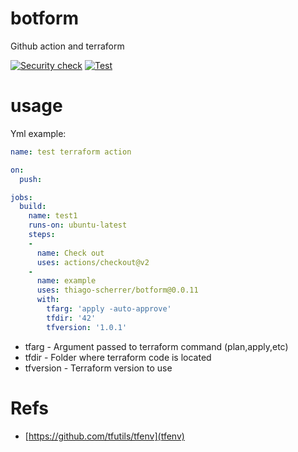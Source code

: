 # botform
Github action and terraform

[![Security check](https://github.com/thiago-scherrer/botform/actions/workflows/security_scan.yml/badge.svg?branch=main)](https://github.com/thiago-scherrer/botform/actions/workflows/security_scan.yml)
[![Test](https://github.com/thiago-scherrer/botform/actions/workflows/test.yml/badge.svg?branch=main)](https://github.com/thiago-scherrer/botform/actions/workflows/test.yml)

# usage

Yml example:

```yml
name: test terraform action

on:
  push:

jobs:
  build:
    name: test1
    runs-on: ubuntu-latest
    steps:
    -
      name: Check out
      uses: actions/checkout@v2
    -
      name: example
      uses: thiago-scherrer/botform@0.0.11
      with:
        tfarg: 'apply -auto-approve'
        tfdir: '42'
        tfversion: '1.0.1'
```

- tfarg - Argument passed to terraform command (plan,apply,etc)
- tfdir - Folder where terraform code is located
- tfversion - Terraform version to use

# Refs

- [https://github.com/tfutils/tfenv](tfenv)
